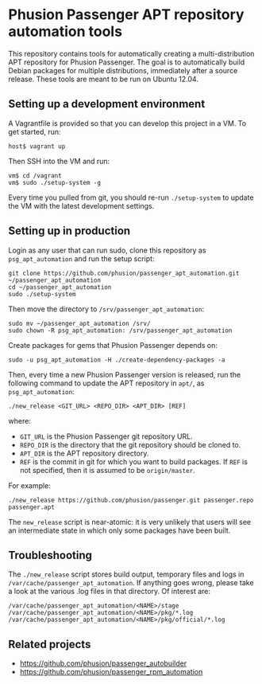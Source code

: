# Phusion Passenger APT repository automation tools

This repository contains tools for automatically creating a multi-distribution APT repository for Phusion Passenger. The goal is to automatically build Debian packages for multiple distributions, immediately after a source release. These tools are meant to be run on Ubuntu 12.04.

## Setting up a development environment

A Vagrantfile is provided so that you can develop this project in a VM. To get started, run:

    host$ vagrant up

Then SSH into the VM and run:

    vm$ cd /vagrant
    vm$ sudo ./setup-system -g

Every time you pulled from git, you should re-run `./setup-system` to update the VM with the latest development settings.

## Setting up in production

Login as any user that can run sudo, clone this repository as `psg_apt_automation` and run the setup script:

    git clone https://github.com/phusion/passenger_apt_automation.git ~/passenger_apt_automation
    cd ~/passenger_apt_automation
    sudo ./setup-system

Then move the directory to `/srv/passenger_apt_automation`:

    sudo mv ~/passenger_apt_automation /srv/
    sudo chown -R psg_apt_automation: /srv/passenger_apt_automation

Create packages for gems that Phusion Passenger depends on:

    sudo -u psg_apt_automation -H ./create-dependency-packages -a

Then, every time a new Phusion Passenger version is released, run the following command to update the APT repository in `apt/`, as `psg_apt_automation`:

    ./new_release <GIT_URL> <REPO_DIR> <APT_DIR> [REF]

where:

 * `GIT_URL` is the Phusion Passenger git repository URL.
 * `REPO_DIR` is the directory that the git repository should be cloned to.
 * `APT_DIR` is the APT repository directory.
 * `REF` is the commit in git for which you want to build packages. If `REF` is not specified, then it is assumed to be `origin/master`.

For example:

    ./new_release https://github.com/phusion/passenger.git passenger.repo passenger.apt

The `new_release` script is near-atomic: it is very unlikely that users will see an intermediate state in which only some packages have been built.

## Troubleshooting

The `./new_release` script stores build output, temporary files and logs in `/var/cache/passenger_apt_automation`. If anything goes wrong, please take a look at the various .log files in that directory. Of interest are:

    /var/cache/passenger_apt_automation/<NAME>/stage
    /var/cache/passenger_apt_automation/<NAME>/pkg/*.log
    /var/cache/passenger_apt_automation/<NAME>/pkg/official/*.log

## Related projects

 * https://github.com/phusion/passenger_autobuilder
 * https://github.com/phusion/passenger_rpm_automation

